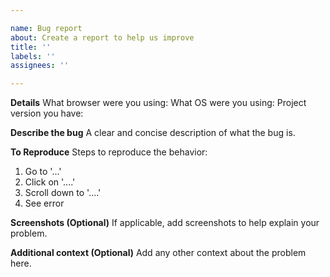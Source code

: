```yaml
---

name: Bug report
about: Create a report to help us improve
title: ''	
labels: ''	
assignees: ''

---
```


**Details**
What browser were you using:
What OS were you using:
Project version you have:

**Describe the bug**
A clear and concise description of what the bug is.

**To Reproduce**
Steps to reproduce the behavior:
1. Go to '...'
2. Click on '....'
3. Scroll down to '....'
4. See error

**Screenshots (Optional)**
If applicable, add screenshots to help explain your problem.

**Additional context (Optional)**
Add any other context about the problem here.
